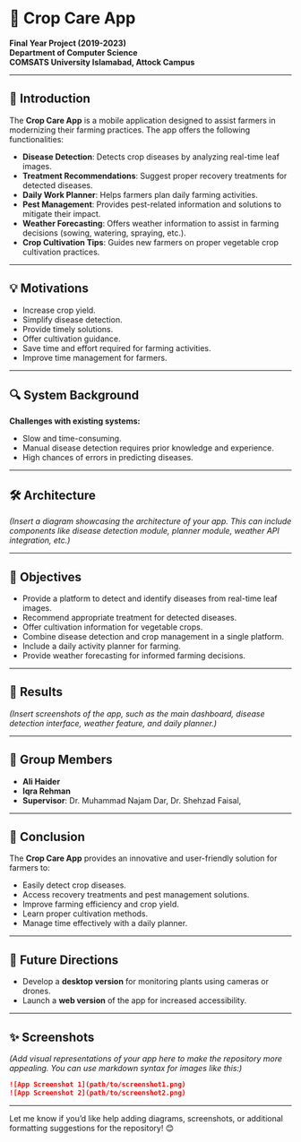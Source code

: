 # 🌾 Crop Care App  
**Final Year Project (2019-2023)**  
**Department of Computer Science**  
**COMSATS University Islamabad, Attock Campus**

---

## 📖 Introduction  
The **Crop Care App** is a mobile application designed to assist farmers in modernizing their farming practices. The app offers the following functionalities:  

- **Disease Detection**: Detects crop diseases by analyzing real-time leaf images.  
- **Treatment Recommendations**: Suggest proper recovery treatments for detected diseases.  
- **Daily Work Planner**: Helps farmers plan daily farming activities.  
- **Pest Management**: Provides pest-related information and solutions to mitigate their impact.  
- **Weather Forecasting**: Offers weather information to assist in farming decisions (sowing, watering, spraying, etc.).  
- **Crop Cultivation Tips**: Guides new farmers on proper vegetable crop cultivation practices.  

---

## 💡 Motivations  
- Increase crop yield.  
- Simplify disease detection.  
- Provide timely solutions.  
- Offer cultivation guidance.  
- Save time and effort required for farming activities.  
- Improve time management for farmers.

---

## 🔍 System Background  
**Challenges with existing systems:**  
- Slow and time-consuming.  
- Manual disease detection requires prior knowledge and experience.  
- High chances of errors in predicting diseases.  

---

## 🛠️ Architecture  
*(Insert a diagram showcasing the architecture of your app. This can include components like disease detection module, planner module, weather API integration, etc.)*  

---

## 🎯 Objectives  
- Provide a platform to detect and identify diseases from real-time leaf images.  
- Recommend appropriate treatment for detected diseases.  
- Offer cultivation information for vegetable crops.  
- Combine disease detection and crop management in a single platform.  
- Include a daily activity planner for farming.  
- Provide weather forecasting for informed farming decisions.  

---

## 📸 Results  
*(Insert screenshots of the app, such as the main dashboard, disease detection interface, weather feature, and daily planner.)*  

---

## 🤝 Group Members  
- **Ali Haider**
- **Iqra Rehman**  
- **Supervisor**: Dr. Muhammad Najam Dar, Dr. Shehzad Faisal,

---

## 🚀 Conclusion  
The **Crop Care App** provides an innovative and user-friendly solution for farmers to:  
- Easily detect crop diseases.  
- Access recovery treatments and pest management solutions.  
- Improve farming efficiency and crop yield.  
- Learn proper cultivation methods.  
- Manage time effectively with a daily planner.  

---

## 🔮 Future Directions  
- Develop a **desktop version** for monitoring plants using cameras or drones.  
- Launch a **web version** of the app for increased accessibility.  

---

## ✨ Screenshots  
*(Add visual representations of your app here to make the repository more appealing. You can use markdown syntax for images like this:)*  
```markdown
![App Screenshot 1](path/to/screenshot1.png)  
![App Screenshot 2](path/to/screenshot2.png)
```

---

Let me know if you’d like help adding diagrams, screenshots, or additional formatting suggestions for the repository! 😊
